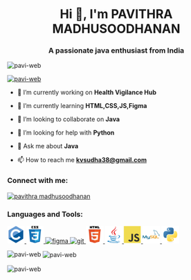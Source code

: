<h1 align="center">Hi 👋, I'm PAVITHRA MADHUSOODHANAN</h1>
<h3 align="center">A passionate java enthusiast from India</h3>

<p align="left"> <img src="https://komarev.com/ghpvc/?username=pavi-web&label=Profile%20views&color=0e75b6&style=flat" alt="pavi-web" /> </p>

<p align="left"> <a href="https://github.com/ryo-ma/github-profile-trophy"><img src="https://github-profile-trophy.vercel.app/?username=pavi-web" alt="pavi-web" /></a> </p>

- 🔭 I’m currently working on **Health Vigilance Hub**

- 🌱 I’m currently learning **HTML,CSS,JS,Figma**

- 👯 I’m looking to collaborate on **Java**

- 🤝 I’m looking for help with **Python**

- 💬 Ask me about **Java**

- 📫 How to reach me **kvsudha38@gmail.com**

<h3 align="left">Connect with me:</h3>
<p align="left">
<a href="https://linkedin.com/in/pavithra madhusoodhanan" target="blank"><img align="center" src="https://raw.githubusercontent.com/rahuldkjain/github-profile-readme-generator/master/src/images/icons/Social/linked-in-alt.svg" alt="pavithra madhusoodhanan" height="30" width="40" /></a>

</p>

<h3 align="left">Languages and Tools:</h3>
<p align="left"> <a href="https://www.cprogramming.com/" target="_blank" rel="noreferrer"> <img src="https://raw.githubusercontent.com/devicons/devicon/master/icons/c/c-original.svg" alt="c" width="40" height="40"/> </a> <a href="https://www.w3schools.com/css/" target="_blank" rel="noreferrer"> <img src="https://raw.githubusercontent.com/devicons/devicon/master/icons/css3/css3-original-wordmark.svg" alt="css3" width="40" height="40"/> </a> <a href="https://www.figma.com/" target="_blank" rel="noreferrer"> <img src="https://www.vectorlogo.zone/logos/figma/figma-icon.svg" alt="figma" width="40" height="40"/> </a> <a href="https://git-scm.com/" target="_blank" rel="noreferrer"> <img src="https://www.vectorlogo.zone/logos/git-scm/git-scm-icon.svg" alt="git" width="40" height="40"/> </a> <a href="https://www.w3.org/html/" target="_blank" rel="noreferrer"> <img src="https://raw.githubusercontent.com/devicons/devicon/master/icons/html5/html5-original-wordmark.svg" alt="html5" width="40" height="40"/> </a> <a href="https://www.java.com" target="_blank" rel="noreferrer"> <img src="https://raw.githubusercontent.com/devicons/devicon/master/icons/java/java-original.svg" alt="java" width="40" height="40"/> </a> <a href="https://developer.mozilla.org/en-US/docs/Web/JavaScript" target="_blank" rel="noreferrer"> <img src="https://raw.githubusercontent.com/devicons/devicon/master/icons/javascript/javascript-original.svg" alt="javascript" width="40" height="40"/> </a> <a href="https://www.mysql.com/" target="_blank" rel="noreferrer"> <img src="https://raw.githubusercontent.com/devicons/devicon/master/icons/mysql/mysql-original-wordmark.svg" alt="mysql" width="40" height="40"/> </a> <a href="https://www.python.org" target="_blank" rel="noreferrer"> <img src="https://raw.githubusercontent.com/devicons/devicon/master/icons/python/python-original.svg" alt="python" width="40" height="40"/> </a> </p>

<p><img align="left" src="https://github-readme-stats.vercel.app/api/top-langs?username=pavi-web&show_icons=true&locale=en&layout=compact" alt="pavi-web" /></p>

<p>&nbsp;<img align="center" src="https://github-readme-stats.vercel.app/api?username=pavi-web&show_icons=true&locale=en" alt="pavi-web" /></p>

<p><img align="center" src="https://github-readme-streak-stats.herokuapp.com/?user=pavi-web&" alt="pavi-web" /></p>
